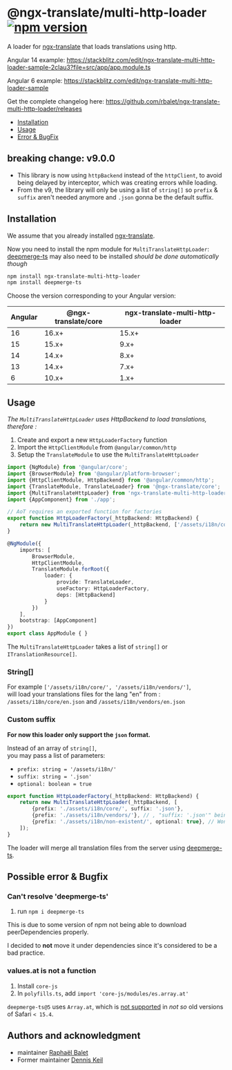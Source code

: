 # @ngx-translate/multi-http-loader [![npm version](https://img.shields.io/npm/v/ngx-translate-multi-http-loader.svg)](https://www.npmjs.com/package/ngx-translate-multi-http-loader)


A loader for [ngx-translate](https://github.com/ngx-translate/core) that loads translations using http.

Angular 14 example: https://stackblitz.com/edit/ngx-translate-multi-http-loader-sample-2clau3?file=src/app/app.module.ts

Angular 6 example: https://stackblitz.com/edit/ngx-translate-multi-http-loader-sample

Get the complete changelog here: https://github.com/rbalet/ngx-translate-multi-http-loader/releases

* [Installation](#installation)
* [Usage](#usage)
* [Error & BugFix](#possible-error--bugfix)

## breaking change: v9.0.0
* This library is now using `httpBackend` instead of the `httpClient`, to avoid being delayed by interceptor, which was creating errors while loading.
* From the v9, the library will only be using a list of `string[]` so `prefix` & `suffix` aren't needed anymore and `.json` gonna be the default suffix.

## Installation

We assume that you already installed [ngx-translate](https://github.com/ngx-translate/core).

Now you need to install the npm module for `MultiTranslateHttpLoader`:  
[deepmerge-ts](https://www.npmjs.com/package/deepmerge-ts) may also need to be installed _should be done automatically though_

```sh
npm install ngx-translate-multi-http-loader
npm install deepmerge-ts
```

Choose the version corresponding to your Angular version:

 | Angular | @ngx-translate/core | ngx-translate-multi-http-loader |
 | ------- | ------------------- | ------------------------------- |
 | 16      | 16.x+               | 15.x+                           |
 | 15      | 15.x+               | 9.x+                            |
 | 14      | 14.x+               | 8.x+                            |
 | 13      | 14.x+               | 7.x+                            |
 | 6       | 10.x+               | 1.x+                            |

## Usage
_The `MultiTranslateHttpLoader` uses HttpBackend to load translations, therefore :_
1. Create and export a new `HttpLoaderFactory` function
2. Import the `HttpClientModule` from `@angular/common/http` 
3. Setup the `TranslateModule` to use the `MultiTranslateHttpLoader`

```typescript
import {NgModule} from '@angular/core';
import {BrowserModule} from '@angular/platform-browser';
import {HttpClientModule, HttpBackend} from '@angular/common/http';
import {TranslateModule, TranslateLoader} from '@ngx-translate/core';
import {MultiTranslateHttpLoader} from 'ngx-translate-multi-http-loader';
import {AppComponent} from './app';

// AoT requires an exported function for factories
export function HttpLoaderFactory(_httpBackend: HttpBackend) {
    return new MultiTranslateHttpLoader(_httpBackend, ['/assets/i18n/core/', '/assets/i18n/vendors/']);
}

@NgModule({
    imports: [
        BrowserModule,
        HttpClientModule,
        TranslateModule.forRoot({
            loader: {
                provide: TranslateLoader,
                useFactory: HttpLoaderFactory,
                deps: [HttpBackend]
            }
        })
    ],
    bootstrap: [AppComponent]
})
export class AppModule { }
```

The `MultiTranslateHttpLoader` takes a list of `string[]` or `ITranslationResource[]`. 

### String[]
For example `['/assets/i18n/core/', '/assets/i18n/vendors/']`,   
will load your translations files for the lang "en" from : `/assets/i18n/core/en.json` and `/assets/i18n/vendors/en.json`

### Custom suffix
**For now this loader only support the `json` format.**

Instead of an array of `string[]`,  
you may pass a list of parameters:
- `prefix: string = '/assets/i18n/'`
- `suffix: string = '.json'`
- `optional: boolean = true`

```typescript
export function HttpLoaderFactory(_httpBackend: HttpBackend) {
    return new MultiTranslateHttpLoader(_httpBackend, [
        {prefix: './assets/i18n/core/', suffix: '.json'},
        {prefix: './assets/i18n/vendors/'}, // , "suffix: '.json'" being the default value
        {prefix: './assets/i18n/non-existent/', optional: true}, // Wont create any log
    ]);
}
```

The loader will merge all translation files from the server using [deepmerge-ts](https://www.npmjs.com/package/deepmerge-ts).


## Possible error & Bugfix
### Can't resolve 'deepmerge-ts'
1. run `npm i deepmerge-ts`

This is due to some version of npm not being able to download peerDependencies properly.

I decided to **not** move it under dependencies since it's considered to be a bad practice.

### values.at is not a function
1. Install `core-js`
2. In `polyfills.ts`, add `import 'core-js/modules/es.array.at'`

`deepmerge-ts@5` uses `Array.at`, which is [not supported](https://caniuse.com/?search=array.at) in _not so_ old versions of Safari `< 15.4`.


## Authors and acknowledgment
* maintainer [Raphaël Balet](https://github.com/rbalet) 
* Former maintainer [Dennis Keil](https://github.com/denniske) 
